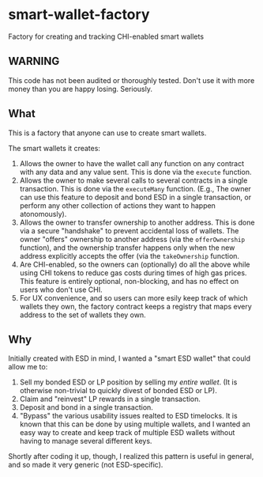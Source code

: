 # smart-wallet-factory
Factory for creating and tracking CHI-enabled smart wallets

## WARNING
This code has not been audited or thoroughly tested. Don't use it with more money than you are happy losing. Seriously.

## What

This is a factory that anyone can use to create smart wallets.

The smart wallets it creates:

1. Allows the owner to have the wallet call any function on any contract with any data and any value sent. This is done via the `execute` function.
2. Allows the owner to make several calls to several contracts in a single transaction. This is done via the `executeMany` function. (E.g., The owner can use this feature to deposit and bond ESD in a single transaction, or perform any other collection of actions they want to happen atonomously).
3. Allows the owner to transfer ownership to another address. This is done via a secure "handshake" to prevent accidental loss of wallets. The owner "offers" ownership to another address (via the `offerOwnership` function), and the ownership transfer happens only when the new address explicitly accepts the offer (via the `takeOwnership` function.
4. Are CHI-enabled, so the owners can (optionally) do all the above while using CHI tokens to reduce gas costs during times of high gas prices. This feature is entirely optional, non-blocking, and has no effect on users who don't use CHI.
4. For UX convenience, and so users can more esily keep track of which wallets they own, the factory contract keeps a registry that maps every address to the set of wallets they own.

## Why

Initially created with ESD in mind, I wanted a "smart ESD wallet" that could allow me to:

1. Sell my bonded ESD or LP position by selling my _entire wallet_. (It is otherwise non-trivial to quickly divest of bonded ESD or LP).
2. Claim and "reinvest" LP rewards in a single transaction.
3. Deposit and bond in a single transaction.
4. "Bypass" the various usability issues realted to ESD timelocks. It is known that this can be done by using multiple wallets, and I wanted an easy way to create and keep track of multiple ESD wallets without having to manage several different keys.

Shortly after coding it up, though, I realized this pattern is useful in general, and so made it very generic (not ESD-specific).
